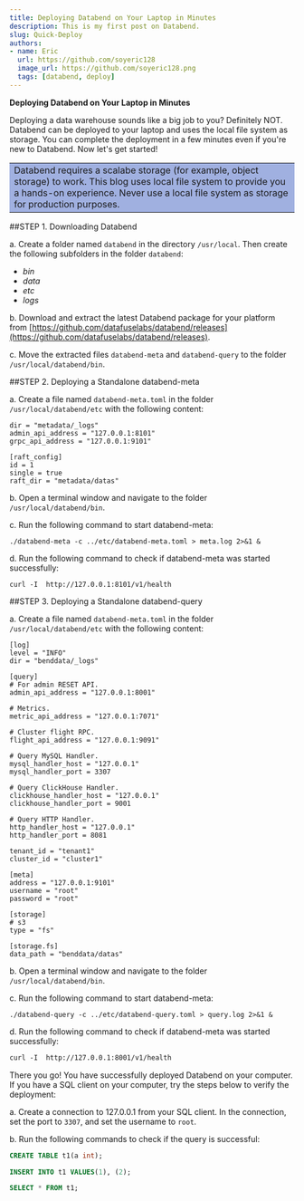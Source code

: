 ```yaml
---
title: Deploying Databend on Your Laptop in Minutes
description: This is my first post on Databend.
slug: Quick-Deploy
authors:
- name: Eric
  url: https://github.com/soyeric128
  image_url: https://github.com/soyeric128.png
  tags: [databend, deploy]
---
```


**Deploying Databend on Your Laptop in Minutes**


Deploying a data warehouse sounds like a big job to you? Definitely NOT. Databend can be deployed to your laptop and uses the local file system as storage. You can complete the deployment in a few minutes even if you're new to Databend.
Now let's get started!

<table><tr><td bgcolor=navyblue>Databend requires a scalabe storage (for example, object storage) to work. This blog uses local file system to provide you a hands-on experience. Never use a local file system as storage for production purposes.</td></tr></table>


##STEP 1. Downloading Databend

a. Create a folder named `databend` in the directory `/usr/local`. Then create the following subfolders in the folder `databend`:

* *bin*
* *data*
* *etc*
* *logs*

b. Download and extract the latest Databend package for your platform from [https://github.com/datafuselabs/databend/releases](https://github.com/datafuselabs/databend/releases).

c. Move the extracted files `databend-meta` and `databend-query` to the folder `/usr/local/databend/bin`.

##STEP 2. Deploying a Standalone databend-meta

a. Create a file named `databend-meta.toml` in the folder `/usr/local/databend/etc` with the following content:

```
dir = "metadata/_logs"
admin_api_address = "127.0.0.1:8101"
grpc_api_address = "127.0.0.1:9101"

[raft_config]
id = 1
single = true
raft_dir = "metadata/datas"

```

b. Open a terminal window and navigate to the folder `/usr/local/databend/bin`.

c. Run the following command to start databend-meta:

```
./databend-meta -c ../etc/databend-meta.toml > meta.log 2>&1 &
```

d. Run the following command to check if databend-meta was started successfully: 

```shell
curl -I  http://127.0.0.1:8101/v1/health
```

##STEP 3. Deploying a Standalone databend-query

a. Create a file named `databend-meta.toml` in the folder `/usr/local/databend/etc` with the following content:

```
[log]
level = "INFO"
dir = "benddata/_logs"

[query]
# For admin RESET API.
admin_api_address = "127.0.0.1:8001"

# Metrics.
metric_api_address = "127.0.0.1:7071"

# Cluster flight RPC.
flight_api_address = "127.0.0.1:9091"

# Query MySQL Handler.
mysql_handler_host = "127.0.0.1"
mysql_handler_port = 3307

# Query ClickHouse Handler.
clickhouse_handler_host = "127.0.0.1"
clickhouse_handler_port = 9001

# Query HTTP Handler.
http_handler_host = "127.0.0.1"
http_handler_port = 8081

tenant_id = "tenant1"
cluster_id = "cluster1"

[meta]
address = "127.0.0.1:9101"
username = "root"
password = "root"

[storage]
# s3
type = "fs"

[storage.fs]
data_path = "benddata/datas"
```

b. Open a terminal window and navigate to the folder `/usr/local/databend/bin`.

c. Run the following command to start databend-meta:

```shell
./databend-query -c ../etc/databend-query.toml > query.log 2>&1 &
```

d. Run the following command to check if databend-meta was started successfully: 

```vb
curl -I  http://127.0.0.1:8001/v1/health
```


There you go! You have successfully deployed Databend on your computer. If you have a SQL client on your computer, try the steps below to verify the deployment:

a. Create a connection to 127.0.0.1 from your SQL client. In the connection, set the port to `3307`, and set the username to `root`.

b. Run the following commands to check if the query is successful:

```sql
CREATE TABLE t1(a int);

INSERT INTO t1 VALUES(1), (2);

SELECT * FROM t1;

```



